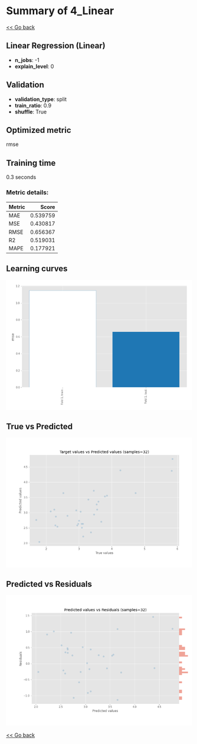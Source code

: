 # Summary of 4_Linear

[<< Go back](../README.md)


## Linear Regression (Linear)
- **n_jobs**: -1
- **explain_level**: 0

## Validation
 - **validation_type**: split
 - **train_ratio**: 0.9
 - **shuffle**: True

## Optimized metric
rmse

## Training time

0.3 seconds

### Metric details:
| Metric   |    Score |
|:---------|---------:|
| MAE      | 0.539759 |
| MSE      | 0.430817 |
| RMSE     | 0.656367 |
| R2       | 0.519031 |
| MAPE     | 0.177921 |



## Learning curves
![Learning curves](learning_curves.png)
## True vs Predicted

![True vs Predicted](true_vs_predicted.png)


## Predicted vs Residuals

![Predicted vs Residuals](predicted_vs_residuals.png)



[<< Go back](../README.md)
